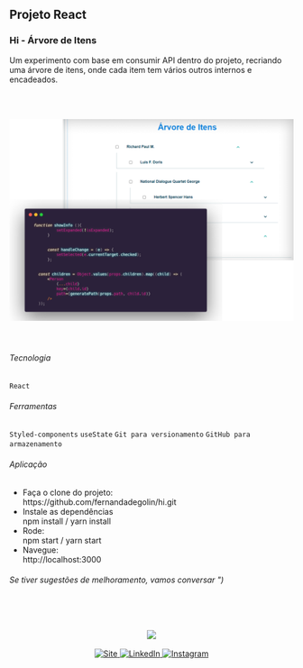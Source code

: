 ## Projeto React 
### Hi - Árvore de Itens

Um experimento com base em consumir API dentro do projeto, recriando uma árvore de itens, onde cada item tem vários outros internos e encadeados.<br>

<br><br>
<div  align="center">
  <img src="https://github.com/fernandadegolin/hi/blob/master/src/assets/imgReadme/readme.png" />
</div>
<br>
<br>

###### Tecnologia
`React`

###### Ferramentas
`Styled-components`
`useState`
`Git para versionamento`
`GitHub para armazenamento`

###### Aplicação
<ul>
    <li>Faça o clone do projeto: <br>https://github.com/fernandadegolin/hi.git</li>
    <li>Instale as dependências <br>npm install / yarn install</li>
    <li>Rode: <br>npm start / yarn start</li>
    <li>Navegue: <br>http://localhost:3000</li>    
</ul>

###### Se tiver sugestões de melhoramento, vamos conversar ")

<br></br>
<div  align="center">
  <img margin-top:"20px" width="80" src="https://ik.imagekit.io/fernandadegolin/fe_ubZ9V1aBl.png" />
  
<!-- Acessos -->
<p align="center">
  <!-- Site -->
  <a href="https://fernandadegolin.github.io/fernandadegolin/" target="_blank">
    <img alt="Site" src="https://img.shields.io/twitter/url?label=Site&logoColor=white&style=for-the-badge&url=https%3A%2F%2Ffernandadegolin.github.io%2Ffernandadegolin%2F">
  </a>


<!-- LinkedIn -->
  <a href="https://www.linkedin.com/in/fernandadegolin/">
    <img alt="LinkedIn" src="https://img.shields.io/twitter/url?label=linkedin&logo=linkedin&logoColor=white&style=for-the-badge&url=https%3A%2F%2Fwww.linkedin.com%2Fin%2Ffernandadegolin%2F">
  </a>

  
  <!-- Instagram -->
  <a href="https://www.instagram.com/fernandadegolin/">
    <img alt="Instagram" src="https://img.shields.io/twitter/url?label=instagram&logo=instagram&logoColor=white&style=for-the-badge&url=https%3A%2F%2Fwww.instagram.com%2Ffernandadegolin%2F">
  </a>
  </p>
</div>

